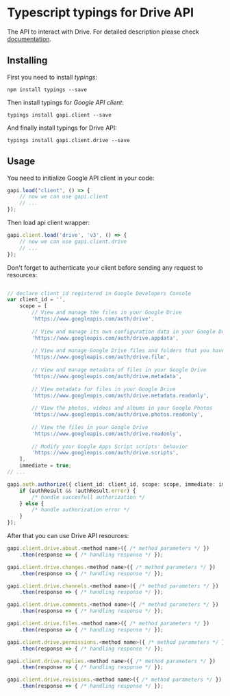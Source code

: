# Typescript typings for Drive API
The API to interact with Drive.
For detailed description please check [documentation](https://developers.google.com/drive/).

## Installing

First you need to install *typings*:
```
npm install typings --save 
```

Then install typings for *Google API client*:
```
typings install gapi.client --save 
```

And finally install typings for Drive API:
```
typings install gapi.client.drive --save 
```

## Usage

You need to initialize Google API client in your code:
```typescript
gapi.load("client", () => { 
    // now we can use gapi.client
    // ... 
});
```

Then load api client wrapper:
```typescript
gapi.client.load('drive', 'v3', () => {
    // now we can use gapi.client.drive
    // ... 
});
```

Don't forget to authenticate your client before sending any request to resources:
```typescript

// declare client_id registered in Google Developers Console
var client_id = '',
    scope = [     
        // View and manage the files in your Google Drive
        'https://www.googleapis.com/auth/drive',
    
        // View and manage its own configuration data in your Google Drive
        'https://www.googleapis.com/auth/drive.appdata',
    
        // View and manage Google Drive files and folders that you have opened or created with this app
        'https://www.googleapis.com/auth/drive.file',
    
        // View and manage metadata of files in your Google Drive
        'https://www.googleapis.com/auth/drive.metadata',
    
        // View metadata for files in your Google Drive
        'https://www.googleapis.com/auth/drive.metadata.readonly',
    
        // View the photos, videos and albums in your Google Photos
        'https://www.googleapis.com/auth/drive.photos.readonly',
    
        // View the files in your Google Drive
        'https://www.googleapis.com/auth/drive.readonly',
    
        // Modify your Google Apps Script scripts' behavior
        'https://www.googleapis.com/auth/drive.scripts',
    ],
    immediate = true;
// ...

gapi.auth.authorize({ client_id: client_id, scope: scope, immediate: immediate }, authResult => {
    if (authResult && !authResult.error) {
        /* handle succesfull authorization */
    } else {
        /* handle authorization error */
    }
});            
```

After that you can use Drive API resources:

```typescript
gapi.client.drive.about.<method name>({ /* method parameters */ })
    .then(response => { /* handling response */ });

gapi.client.drive.changes.<method name>({ /* method parameters */ })
    .then(response => { /* handling response */ });

gapi.client.drive.channels.<method name>({ /* method parameters */ })
    .then(response => { /* handling response */ });

gapi.client.drive.comments.<method name>({ /* method parameters */ })
    .then(response => { /* handling response */ });

gapi.client.drive.files.<method name>({ /* method parameters */ })
    .then(response => { /* handling response */ });

gapi.client.drive.permissions.<method name>({ /* method parameters */ })
    .then(response => { /* handling response */ });

gapi.client.drive.replies.<method name>({ /* method parameters */ })
    .then(response => { /* handling response */ });

gapi.client.drive.revisions.<method name>({ /* method parameters */ })
    .then(response => { /* handling response */ });
```